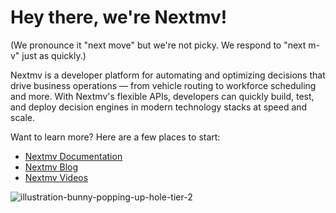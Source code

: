 # Hey there, we're Nextmv!

(We pronounce it "next move" but we're not picky. We respond to "next m-v" just as quickly.)

Nextmv is a developer platform for automating and optimizing decisions that drive business operations — from vehicle routing to workforce scheduling and more. With Nextmv's flexible APIs, developers can quickly build, test, and deploy decision engines in modern technology stacks at speed and scale. 

Want to learn more? Here are a few places to start: 
* [Nextmv Documentation](https://docs.nextmv.io/)
* [Nextmv Blog](https://nextmv.io/blog)
* [Nextmv Videos](https://www.nextmv.io/videos)

![illustration-bunny-popping-up-hole-tier-2](https://user-images.githubusercontent.com/78370926/175432680-75539895-55d9-4c95-9f42-58c14af6cced.svg)
